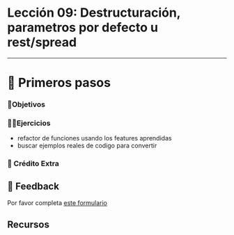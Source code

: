 # Lección 09: Destructuración, parametros por defecto u rest/spread

----

# 🐾 Primeros pasos

### 🎯Objetivos

### 🏋️‍♂️Ejercicios

- refactor de funciones usando los features aprendidas
- buscar ejemplos reales de codigo para convertir

### 🍬 Crédito Extra

## 📣 Feedback
Por favor completa [este formulario](https://docs.google.com/forms/d/e/1FAIpQLSf6hxzKdcgkQv6EKjS1AXmGO_Y49Aa86zOpcveI3Xp-ZIHYTg/viewform?usp=pp_url&entry.1972342453={{MI-EMAIL}}&entry.1828471740=leccion-09)

## Recursos